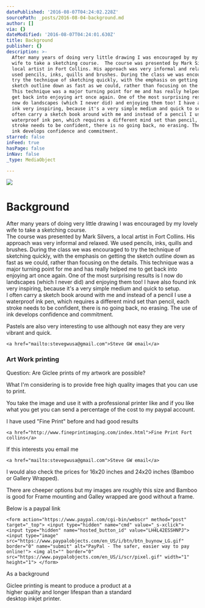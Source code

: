 ```yaml
---
datePublished: '2016-08-07T04:24:02.228Z'
sourcePath: _posts/2016-08-04-background.md
author: []
via: {}
dateModified: '2016-08-07T04:24:01.630Z'
title: Background
publisher: {}
description: >-
  After many years of doing very little drawing I was encouraged by my lovely
  wife to take a sketching course.  The course was presented by Mark Silvers, a
  local artist in Fort Collins. His approach was very informal and relaxed. We
  used pencils, inks, quills and brushes. During the class we was encouraged to
  try the technique of sketching quickly, with the emphasis on getting the
  sketch outline down as fast as we could, rather than focusing on the details.
  This technique was a major turning point for me and has really helped me to
  get back into enjoying art once again. One of the most surprising results is I
  now do landscapes (which I never did) and enjoying them too! I have also found
  ink very inspiring, because it's a very simple medium and quick to setup.  I
  often carry a sketch book around with me and instead of a pencil I use a
  waterproof ink pen, which requires a different mind set than pencil, each
  stroke needs to be confident, there is no going back, no erasing. The use of
  ink develops confidence and commitment.
starred: false
inFeed: true
hasPage: false
inNav: false
_type: MediaObject

---
```

![](https://the-grid-user-content.s3-us-west-2.amazonaws.com/32a628ad-1943-4f22-9574-b82c4e22ff73.jpg)

# Background

After many years of doing very little drawing I was encouraged by my lovely wife to take a sketching course.   
The course was presented by Mark Silvers, a local artist in Fort Collins. His approach was very informal and relaxed. We used pencils, inks, quills and brushes. During the class we was encouraged to try the technique of sketching quickly, with the emphasis on getting the sketch outline down as fast as we could, rather than focusing on the details. This technique was a major turning point for me and has really helped me to get back into enjoying art once again. One of the most surprising results is I now do landscapes (which I never did) and enjoying them too! I have also found ink very inspiring, because it's a very simple medium and quick to setup.   
I often carry a sketch book around with me and instead of a pencil I use a waterproof ink pen, which requires a different mind set than pencil, each stroke needs to be confident, there is no going back, no erasing. The use of ink develops confidence and commitment.

Pastels are also very interesting to use although not easy they are very vibrant and quick.

    <a href="mailto:stevegwusa@gmail.com">Steve GW email</a>

### Art Work printing

Question: Are Giclee prints of my artwork are possible?

What I'm considering is to provide free high quality images that you can use to print.

You take the image and use it with a professional printer like and if you like what you get you can send a percentage of the cost to my paypal account.

I have used "Fine Print" before and had good results

    <a href="http://www.fineprintimaging.com/index.html">Fine Print Fort collins</a>

If this interests you email me

    <a href="mailto:stevegwusa@gmail.com">Steve GW email</a>

I would also check the prices for 16x20 inches and 24x20 inches (Bamboo or Gallery Wrapped). 

There are cheeper options but my images are roughly this size and Bamboo is good for Frame mounting and Galley wrapped are good without a frame.

Below is a paypal link

    <form action="https://www.paypal.com/cgi-bin/webscr" method="post" target="_top"> <input type="hidden" name="cmd" value="_s-xclick"> <input type="hidden" name="hosted_button_id" value="LH4L42ESSHNPJ"> <input type="image" src="https://www.paypalobjects.com/en_US/i/btn/btn_buynow_LG.gif" border="0" name="submit" alt="PayPal - The safer, easier way to pay online!"> <img alt="" border="0" src="https://www.paypalobjects.com/en_US/i/scr/pixel.gif" width="1" height="1"> </form> 

As a background

Giclee printing is meant to produce a product at a   
higher quality and longer lifespan than a standard   
desktop inkjet printer.